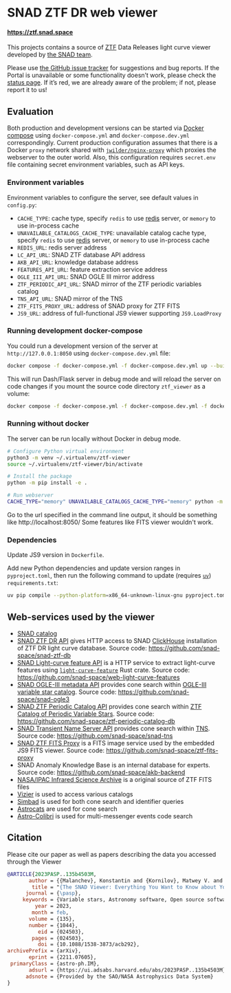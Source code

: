 # SNAD ZTF DR web viewer
#### https://ztf.snad.space

This projects contains a source of [ZTF](http://ztf.caltech.edu) Data Releases light curve viewer developed by [the SNAD team](http://snad.space).

Please use [the GitHub issue tracker](https://github.com/snad-space/ztf-viewer/issues) for suggestions and bug reports. If the Portal is unavailable or some functionality doesn’t work, please check the [status page](https://status.snad.space/status/viewer). If it’s red, we are already aware of the problem; if not, please report it to us!

## Evaluation

 Both production and development versions can be started via [Docker compose](https://docs.docker.com/compose/) using `docker-compose.yml` and `docker-compose.dev.yml` correspondingly.
 Current production configuration assumes that there is a Docker `proxy` network shared with [`jwilder/nginx-proxy`](https://github.com/nginx-proxy/nginx-proxy) which proxies the webserver to the outer world.
 Also, this configuration requires `secret.env` file containing secret environment variables, such as API keys.

### Environment variables

Environment variables to configure the server, see default values in `config.py`:
- `CACHE_TYPE`: cache type, specify `redis` to use [redis](https://redis.io) server, or `memory` to use in-process cache
- `UNAVAILABLE_CATALOGS_CACHE_TYPE`: unavailable catalog cache type, specify `redis` to use [redis](https://redis.io) server, or `memory` to use in-process cache
- `REDIS_URL`: redis server address
- `LC_API_URL`: SNAD ZTF database API address
- `AKB_API_URL`: knowledge database address
- `FEATURES_API_URL`: feature extraction service address
- `OGLE_III_API_URL`: SNAD OGLE III mirror address
- `ZTF_PERIODIC_API_URL`: SNAD mirror of the ZTF periodic variables catalog
- `TNS_API_URL`: SNAD mirror of the TNS
- `ZTF_FITS_PROXY_URL`: address of SNAD proxy for ZTF FITS
- `JS9_URL`: address of full-functional JS9 viewer supporting `JS9.LoadProxy`

### Running development docker-compose

You could run a development version of the server at `http://127.0.0.1:8050` using `docker-compose.dev.yml` file:

```sh
docker compose -f docker-compose.yml -f docker-compose.dev.yml up --build
```

This will run Dash/Flask server in debug mode and will reload the server on code changes if you mount the source code directory `ztf_viewer` as a volume:

```sh
docker compose -f docker-compose.yml -f docker-compose.dev.yml -f docker-compose.dev.local.yml up --build
```

### Running without docker

The server can be run locally without Docker in debug mode.

```sh
# Configure Python virtual environment
python3 -m venv ~/.virtualenv/ztf-viewer
source ~/.virtualenv/ztf-viewer/bin/activate

# Install the package
python -m pip install -e .

# Run webserver
CACHE_TYPE="memory" UNAVAILABLE_CATALOGS_CACHE_TYPE="memory" python -m ztf_viewer
```

Go to the url specified in the command line output, it should be something like http://localhost:8050/
Some features like FITS viewer wouldn't work.

### Dependencies

Update JS9 version in `Dockerfile`.

Add new Python dependencies and update version ranges in `pyproject.toml`, then run the following command to update (requires [`uv`](https://docs.astral.sh/uv/)) `requirements.txt`:
```sh
uv pip compile --python-platform=x86_64-unknown-linux-gnu pyproject.toml > requirements.txt
```

## Web-services used by the viewer

- [SNAD catalog](https://snad.space/catalog)
- [SNAD ZTF DR API](http://db.ztf.snad.space) gives HTTP access to SNAD [ClickHouse](//cliclhouse.tech) installation of ZTF DR light curve database. Source code: https://github.com/snad-space/snad-ztf-db
- [SNAD Light-curve feature API](http://features.lc.snad.space/help) is a HTTP service to extract light-curve features using [`light-curve-feature`](//crates.io/crates/light-curve-feature) Rust crate. Source code: https://github.com/snad-space/web-light-curve-features
- [SNAD OGLE-III metadata API](http://ogle3.snad.space/) provides cone search within [OGLE-III variable star catalog](http://ogledb.astrouw.edu.pl/~ogle/CVS/). Source code: https://github.com/snad-space/snad-ogle3
- [SNAD ZTF Periodic Catalog API](http://periodic.ztf.snad.space) provides cone search within [ZTF Catalog of Periodic Variable Stars](http://variables.cn:88/ztf/). Source code: https://github.com/snad-space/ztf-periodic-catalog-db
- [SNAD Transient Name Server API](http://tns.snad.space) provides cone search within [TNS](https://www.wis-tns.org). Source code: https://github.com/snad-space/snad-tns
- [SNAD ZTF FITS Proxy](http://fits.ztf.snad.space/products/) is a FITS image service used by the embedded JS9 FITS viewer. Source code: https://github.com/snad-space/ztf-fits-proxy
- SNAD Anomaly Knowledge Base is an internal database for experts. Source code: https://github.com/snad-space/akb-backend
- [NASA/IPAC Infrared Science Archive](https://irsa.ipac.caltech.edu/frontpage/) is a original source of ZTF FITS files
- [Vizier](https://vizier.u-strasbg.fr) is used to access various catalogs
- [Simbad](http://simbad.u-strasbg.fr) is used for both cone search and identifier queries
- [Astrocats](https://astrocats.space) are used for cone search
- [Astro-Colibri](https://astro-colibri.science) is used for multi-messenger events code search


## Citation

Please cite our paper as well as papers describing the data you accessed through the Viewer

```bibtex
@ARTICLE{2023PASP..135b4503M,
       author = {{Malanchev}, Konstantin and {Kornilov}, Matwey V. and {Pruzhinskaya}, Maria V. and {Ishida}, Emille E.~O. and {Aleo}, Patrick D. and {Korolev}, Vladimir S. and {Lavrukhina}, Anastasia and {Russeil}, Etienne and {Sreejith}, Sreevarsha and {Volnova}, Alina A. and {Voloshina}, Anastasiya and {Krone-Martins}, Alberto},
        title = "{The SNAD Viewer: Everything You Want to Know about Your Favorite ZTF Object}",
      journal = {\pasp},
     keywords = {Variable stars, Astronomy software, Open source software, Publicly available software, Astronomy web services, 1761, 1855, 1866, 1864, 1856, Astrophysics - Instrumentation and Methods for Astrophysics},
         year = 2023,
        month = feb,
       volume = {135},
       number = {1044},
          eid = {024503},
        pages = {024503},
          doi = {10.1088/1538-3873/acb292},
archivePrefix = {arXiv},
       eprint = {2211.07605},
 primaryClass = {astro-ph.IM},
       adsurl = {https://ui.adsabs.harvard.edu/abs/2023PASP..135b4503M},
      adsnote = {Provided by the SAO/NASA Astrophysics Data System}
}
```
